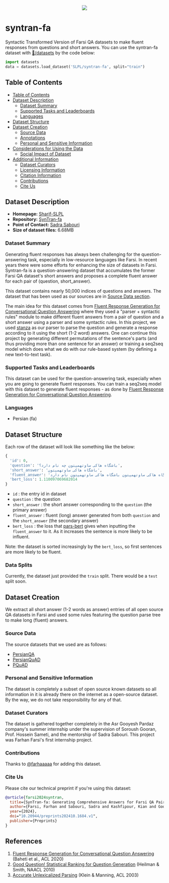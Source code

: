 <div align="center">
  <a href="https://huggingface.co/datasets/SLPL/syntran-fa"><img src="https://img.shields.io/static/v1?label=%F0%9F%A4%97%20Hugging%20Face&message=SLPL/syntran-fa&color=yellow"></a>
</div>

# syntran-fa
Syntactic Transformed Version of Farsi QA datasets to make fluent responses from questions and short answers. You can use the syntran-fa dataset with [:hugs:/datasets](https://github.com/huggingface/datasets) by the code below:

```python
import datasets
data = datasets.load_dataset('SLPL/syntran-fa', split="train")
```

## Table of Contents
- [Table of Contents](#table-of-contents)
- [Dataset Description](#dataset-description)
  - [Dataset Summary](#dataset-summary)
  - [Supported Tasks and Leaderboards](#supported-tasks-and-leaderboards)
  - [Languages](#languages)
- [Dataset Structure](#dataset-structure)
- [Dataset Creation](#dataset-creation)
  - [Source Data](#source-data)
  - [Annotations](#annotations)
  - [Personal and Sensitive Information](#personal-and-sensitive-information)
- [Considerations for Using the Data](#considerations-for-using-the-data)
  - [Social Impact of Dataset](#social-impact-of-dataset)
- [Additional Information](#additional-information)
  - [Dataset Curators](#dataset-curators)
  - [Licensing Information](#licensing-information)
  - [Citation Information](#citation-information)
  - [Contributions](#contributions)
  - [Cite Us](#cite-us)

## Dataset Description
 
- **Homepage:** [Sharif-SLPL](https://github.com/Sharif-SLPL)
- **Repository:** [SynTran-fa](https://github.com/agp-internship/syntran-fa)
- **Point of Contact:** [Sadra Sabouri](mailto:sabouri.sadra@gmail.com)
- **Size of dataset files:** 6.68MB

### Dataset Summary

Generating fluent responses has always been challenging for the question-answering task, especially in low-resource languages like Farsi. In recent years there were some efforts for enhancing the size of datasets in Farsi. Syntran-fa is a question-answering dataset that accumulates the former Farsi QA dataset's short answers and proposes a complete fluent answer for each pair of (question, short_answer).

This dataset contains nearly 50,000 indices of questions and answers. The dataset that has been used as our sources are in [Source Data section](#source-data).

The main idea for this dataset comes from [Fluent Response Generation for Conversational Question Answering](https://aclanthology.org/2020.acl-main.19.pdf) where they used a "parser + syntactic rules" module to make different fluent answers from a pair of question and a short answer using a parser and some syntactic rules. In this project, we used [stanza](https://stanfordnlp.github.io/stanza/) as our parser to parse the question and generate a response according to it using the short (1-2 word) answers. One can continue this project by generating different permutations of the sentence's parts (and thus providing more than one sentence for an answer) or training a seq2seq model which does what we do with our rule-based system (by defining a new text-to-text task).

### Supported Tasks and Leaderboards

This dataset can be used for the question-answering task, especially when you are going to generate fluent responses. You can train a seq2seq model with this dataset to generate fluent responses - as done by [Fluent Response Generation for Conversational Question Answering](https://aclanthology.org/2020.acl-main.19.pdf).

### Languages

+ Persian (fa)

## Dataset Structure
Each row of the dataset will look like something like the below:
```python
{
  'id': 0,
  'question': 'باشگاه هاکی ساوتهمپتون چه نام دارد؟',
  'short_answer': 'باشگاه هاکی ساوتهمپتون',
  'fluent_answer': 'باشگاه هاکی ساوتهمپتون باشگاه هاکی ساوتهمپتون نام دارد.',
  'bert_loss': 1.110097069682014
}
```
+ `id` : the entry id in dataset
+ `question` : the question
+ `short_answer` : the short answer corresponding to the `question` (the primary answer)
+ `fluent_answer` : fluent (long) answer generated from both `question` and the `short_answer` (the secondary answer)
+ `bert_loss` : the loss that [pars-bert](https://huggingface.co/HooshvareLab/bert-base-parsbert-uncased) gives when inputting the `fluent_answer` to it. As it increases the sentence is more likely to be influent.

Note: the dataset is sorted increasingly by the `bert_loss`, so first sentences are more likely to be fluent.

### Data Splits

Currently, the dataset just provided the `train` split. There would be a `test` split soon.

## Dataset Creation

We extract all short answer (1-2 words as answer) entries of all open source QA datasets in Farsi and used some rules featuring the question parse tree to make long (fluent) answers.

### Source Data
The source datasets that we used are as follows:

+ [PersianQA](https://github.com/sajjjadayobi/PersianQA)
+ [PersianQuAD](https://ieeexplore.ieee.org/document/9729745)
+ [PQuAD](https://arxiv.org/abs/2202.06219)

### Personal and Sensitive Information

The dataset is completely a subset of open source known datasets so all information in it is already there on the internet as a open-source dataset. By the way, we do not take responsibility for any of that.

### Dataset Curators

The dataset is gathered together completely in the Asr Gooyesh Pardaz company's summer internship under the supervision of Soroush Gooran, Prof. Hossein Sameti, and the mentorship of Sadra Sabouri. This project was Farhan Farsi's first internship project. 

### Contributions

Thanks to [@farhaaaaa](https://github.com/farhaaaaa) for adding this dataset.

### Cite Us
Please cite our technical preprint if you're using this dataset:

```bibtex
@article{farsi2024syntran,
  title={SynTran-fa: Generating Comprehensive Answers for Farsi QA Pairs via Syntactic Transformation},
  author={Farsi, Farhan and Sabouri, Sadra and Kashfipour, Kian and Gooran, Soroush and Sameti, Hossein and Asgari, Ehsaneddin},
  year={2024},
  doi="10.20944/preprints202410.1684.v1",
  publisher={Preprints}
}
```

## References
1. [Fluent Response Generation for Conversational Question Answering](https://aclanthology.org/2020.acl-main.19) (Baheti et al., ACL 2020)
2. [Good Question! Statistical Ranking for Question Generation](https://aclanthology.org/N10-1086) (Heilman & Smith, NAACL 2010)
3. [Accurate Unlexicalized Parsing](https://aclanthology.org/P03-1054) (Klein & Manning, ACL 2003)
